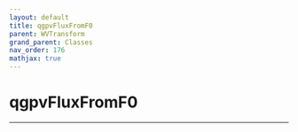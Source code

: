 ```yaml
---
layout: default
title: qgpvFluxFromF0
parent: WVTransform
grand_parent: Classes
nav_order: 176
mathjax: true
---
```


#  qgpvFluxFromF0




---

